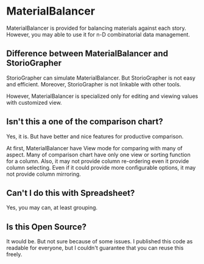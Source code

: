 MaterialBalancer
====

MaterialBalancer is provided for balancing materials against each story.
However, you may able to use it for n-D combinatorial data management.

## Difference between MaterialBalancer and StorioGrapher

StorioGrapher can simulate MaterialBalancer.
But StorioGrapher is not easy and efficient.
Moreover, StorioGrapher is not linkable with other tools.

However, MaterialBalancer is specialized only for editing and viewing values with customized view.

## Isn't this a one of the comparison chart?

Yes, it is. But have better and nice features for productive comparison.

At first, MaterialBalancer have View mode for comparing with many of aspect.
Many of comparison chart have only one view or sorting function for a column.
Also, it may not provide column re-ordering even it provide column selecting.
Even if it could provide more configurable options, it may not provide column mirroring.

## Can't I do this with Spreadsheet?

Yes, you may can, at least grouping.

## Is this Open Source?

It would be. But not sure because of some issues.
I published this code as readable for everyone, but I couldn't guarantee that you can reuse this freely.
